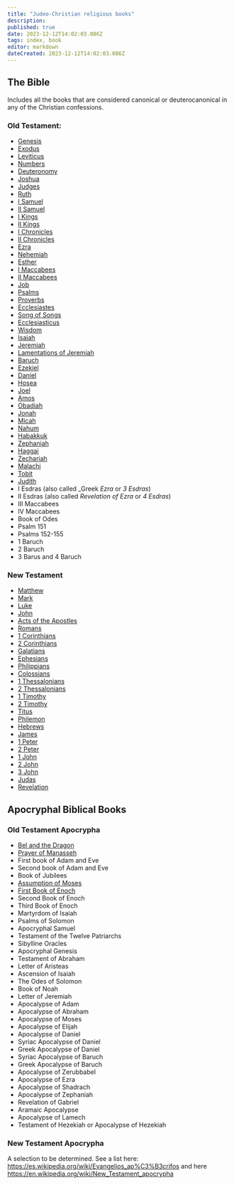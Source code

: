 ```yaml
---
title: "Judeo-Christian religious books"
description:
published: true
date: 2023-12-12T14:02:03.086Z
tags: index, book
editor: markdown
dateCreated: 2023-12-12T14:02:03.086Z
---
```



## The Bible

Includes all the books that are considered canonical or deuterocanonical in any of the Christian confessions.

### Old Testament:

- [Genesis](/en/Bible/Genesis)
- [Exodus](/en/Bible/Exodus)
- [Leviticus](/en/Bible/Leviticus)
- [Numbers](/en/Bible/Numbers )
- [Deuteronomy](/en/Bible/Deuteronomy)
- [Joshua](/en/Bible/Joshua)
- [Judges](/en/Bible/Judges)
- [Ruth](/en/Bible/Ruth)
- [I Samuel](/en/Bible/1_Samuel)
- [II Samuel](/en/Bible/2_Samuel)
- [I Kings](/en/Bible/1_Kings)
- [II Kings](/en/Bible/2_Kings )
- [I Chronicles](/en/Bible/1_Chronicles)
- [II Chronicles](/en/Bible/2_Chronicles)
- [Ezra](/en/Bible/Ezra)
- [Nehemiah](/en/Bible/Nehemiah )
- [Esther](/en/Bible/Esther)
- [I Maccabees](/en/Bible/1_Maccabees)
- [II Maccabees](/en/Bible/2_Maccabees)
- [Job](/en/Bible/Job )
- [Psalms](/en/Bible/Psalms)
- [Proverbs](/en/Bible/Proverbs)
- [Ecclesiastes](/en/Bible/Ecclesiastes)
- [Song of Songs](/en/Bible/Song_of_Solomon)
- [Ecclesiasticus](/en/Bible/Sirach)
- [Wisdom](/en/Bible/Wisdom_of_Solomon)
- [Isaiah](/en/Bible/Isaiah)
- [Jeremiah](/en/Bible/Jeremiah) 
- [Lamentations of Jeremiah](/en/Bible/Lamentations)
- [Baruch](/en/Bible/Baruch)
- [Ezekiel](/en/Bible/Ezekiel)
- [Daniel](/en/Bible/Daniel) 
- [Hosea](/en/Bible/Hosea)
- [Joel](/en/Bible/Joel)
- [Amos](/en/Bible/Amos)
- [Obadiah](/en/Bible/Obadiah)
- [Jonah](/en/Bible/Jonah)
- [Micah](/en/Bible/Micah)
- [Nahum](/en/Bible/Nahum)
- [Habakkuk](/en/Bible/Habakkuk)
- [Zephaniah](/en/Bible/Zephaniah)
- [Haggai](/en/Bible/Haggai)
- [Zechariah](/en/Bible/Zechariah)
- [Malachi](/en/Bible/Malachi)
- [Tobit](/en/Bible/Tobit)
- [Judith](/en/Bible/Judith)
- I Esdras (also called _Greek _Ezra_ or _3 Esdras_)
- II Esdras (also called _Revelation of Ezra_ or _4 Esdras_)
- III Maccabees
- IV Maccabees
- Book of Odes
- Psalm 151
- Psalms 152-155
- 1 Baruch
- 2 Baruch
- 3 Barus and 4 Baruch

### New Testament

- [Matthew](/en/Bible/Matthew)
- [Mark](/en/Bible/Mark)
- [Luke](/en/Bible/Luke)
- [John](/en/Bible/John)
- [Acts of the Apostles](/en/Bible/Acts_of_the_Apostles)
- [Romans](/en/Bible/Romans)
- [1 Corinthians](/en/Bible/1_Corinthians)
- [2 Corinthians](/en/Bible/2_Corinthians)
- [Galatians](/en/Bible/Galatians)
- [Ephesians](/en/Bible/Ephesians)
- [Philippians](/en/Bible/Philippians)
- [Colossians](/en/Bible/Colossians)
- [1 Thessalonians](/en/Bible/1_Thessalonians)
- [2 Thessalonians](/en/Bible/2_Thessalonians)
- [1 Timothy](/en/Bible/1_Timothy)
- [2 Timothy](/en/Bible/2_Timothy)
- [Titus]( /en/Bible/Titus)
- [Philemon](/en/Bible/Philemon)
- [Hebrews](/en/Bible/Hebrews)
- [James](/en/Bible/James)
- [1 Peter](/en/Bible/1_Peter)
- [2 Peter](/en/Bible/2_Peter)
- [1 John](/en/Bible/1_John)
- [2 John](/en/Bible/2_John)
- [3 John](/en/Bible/3_John)
- [Judas](/en/Bible/Jude)
- [Revelation](/en/Bible/Revelation )

## Apocryphal Biblical Books

### Old Testament Apocrypha

- [Bel and the Dragon](/es/Bible/Bel_and_the_Dragon)
- [Prayer of Manasseh](/es/Bible/Prayer_of_Manesseh)
- First book of Adam and Eve
- Second book of Adam and Eve
- Book of Jubilees
- [Assumption of Moses](/es/Bible/Assumption_of_Moses)
- [First Book of Enoch](/es/Bible/Book_of_Enoch)
- Second Book of Enoch
- Third Book of Enoch
- Martyrdom of Isaiah
- Psalms of Solomon
- Apocryphal Samuel
- Testament of the Twelve Patriarchs
- Sibylline Oracles
- Apocryphal Genesis
- Testament of Abraham
- Letter of Aristeas
- Ascension of Isaiah
- The Odes of Solomon
- Book of Noah
- Letter of Jeremiah
- Apocalypse of Adam
- Apocalypse of Abraham 
- Apocalypse of Moses
- Apocalypse of Elijah
- Apocalypse of Daniel
- Syriac Apocalypse of Daniel
- Greek Apocalypse of Daniel
- Syriac Apocalypse of Baruch
- Greek Apocalypse of Baruch
- Apocalypse of Zerubbabel
- Apocalypse of Ezra
- Apocalypse of Shadrach
- Apocalypse of Zephaniah
- Revelation of Gabriel
- Aramaic Apocalypse
- Apocalypse of Lamech
- Testament of Hezekiah or Apocalypse of Hezekiah

### New Testament Apocrypha

A selection to be determined. See a list here: https://es.wikipedia.org/wiki/Evangelios_ap%C3%B3crifos and here https://en.wikipedia.org/wiki/New_Testament_apocrypha